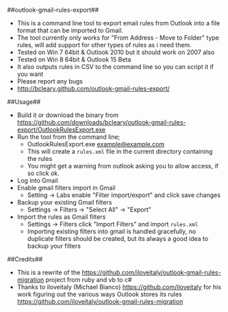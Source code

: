 ##outlook-gmail-rules-export##

* This is a command line tool to export email rules from Outlook into a file format that can be imported to Gmail. 
* The tool currently only works for "From Address - Move to Folder" type rules, will add support for other types of rules as i need them.
* Tested on Win 7 64bit & Outlook 2010 but it should work on 2007 also
* Tested on Win 8 64bit & Outlook 15 Beta
* It also outputs rules in CSV to the command line so you can script it if you want
* Please report any bugs
* http://bcleary.github.com/outlook-gmail-rules-export/

##Usage##

* Build it or download the binary from https://github.com/downloads/bcleary/outlook-gmail-rules-export/OutlookRulesExport.exe
* Run the tool from the command line;
  * OutlookRulesExport.exe example@example.com
  * This will create a `rules.xml` file in the current directory containing the rules
  * You might get a warning from outlook asking you to allow access, if so click ok.
* Log into Gmail
* Enable gmail filters import in Gmail
  * Setting -> Labs enable "Filter import/export" and click save changes
* Backup your existing Gmail filters
  * Settings -> Filters -> "Select All" -> "Export"
* Import the rules as Gmail filters
  * Settings -> Filters click "Import Filters" and import `rules.xml`
  * Importing existing filters into gmail is handled gracefully, no duplicate filters should be created, but its always a good idea to backup your filters

##Credits##
* This is a rewrite of the https://github.com/iloveitaly/outlook-gmail-rules-migration project from ruby and vb to c#
* Thanks to iloveitaly (Michael Bianco) https://github.com/iloveitaly for his work figuring out the various ways Outlook stores its rules https://github.com/iloveitaly/outlook-gmail-rules-migration 